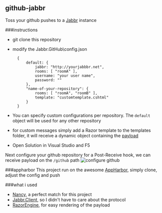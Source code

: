 ## github-jabbr
Toss your github pushes to a [Jabbr](https://github.com/davidfowl/JabbR) instance

###instructions
* git clone this repository
* modify the Jabbr.GitHub\config.json

		{
		    default: {
		        jabbr: "http://yourjabbbr.net",
		        rooms: [ "roomA" ],
		        username: "your user name",
				password: ""
		    },
		    "name-of-your-repository": {
		        rooms: [ "roomA", "roomB" ],
				template: "customtemplate.cshtml"
		    }
		}

* You can specify custom configurations per repository. The `default` object will be used for any other repository
* for custom messages simply add a Razor template to the templates folder,
  it will receive a dynamic object containing the [payload](https://help.github.com/articles/post-receive-hooks)
* Open Solution in Visual Studio and F5

Next configure your github repository for a Post-Receive hook, we can receive payload on the `/github` path
![configure github](https://raw.github.com/thomasvm/github-jabbr/master/doc/configure.png)

###appharbor
This project run on the awesome [AppHarbor](http://appharbor.com/), simply clone, adjust the config and push

###what i used
* [Nancy](http://nancyfx.org/), a perfect match for this project
* [Jabbr.Client](https://github.com/davidfowl/JabbR.Client), so I didn't have to care about the protocol
* [RazorEngine](http://razorengine.codeplex.com/), for easy rendering of the payload
